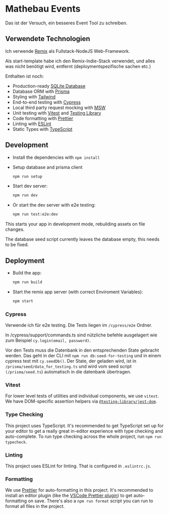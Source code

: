 # Mathebau Events

Das ist der Versuch, ein besseres Event Tool zu schreiben.

## Verwendete Technologien

Ich verwende [Remix](https://remix.run/) als Fullstack-NodeJS Web-Framework.

Als start-template habe ich den Remix-Indie-Stack verwendet, und alles was nicht benötigt wird, entfernt (deploymentspezifische sachen etc.)

Enthalten ist noch:

- Production-ready [SQLite Database](https://sqlite.org)
- Database ORM with [Prisma](https://prisma.io)
- Styling with [Tailwind](https://tailwindcss.com/)
- End-to-end testing with [Cypress](https://cypress.io)
- Local third party request mocking with [MSW](https://mswjs.io)
- Unit testing with [Vitest](https://vitest.dev) and [Testing Library](https://testing-library.com)
- Code formatting with [Prettier](https://prettier.io)
- Linting with [ESLint](https://eslint.org)
- Static Types with [TypeScript](https://typescriptlang.org)

## Development

- Install the dependencies with `npm install`

- Setup database and prisma client

  ```sh
  npm run setup
  ```

- Start dev server:

  ```sh
  npm run dev
  ```

- Or start the dev server with e2e testing:

  ```sh
  npm run test:e2e:dev
  ```

This starts your app in development mode, rebuilding assets on file changes.

The database seed script currently leaves the database empty, this needs to be fixed.

## Deployment

- Build the app:

  ```sh
  npm run build
  ```

- Start the remix app server (with correct Enviroment Variables):

  ```sh
  npm start
  ```

### Cypress

Verwende ich für e2e testing. Die Tests liegen im `/cypress/e2e` Ordner.

In /cypress/support/commands.ts sind nützliche befehle ausgelagert wie zum Beispiel `cy.login(email, password)`.

Vor den Tests muss die Datenbank in den entsprechenden State gebracht werden. Das geht in der CLI mit `npm run db:seed-for-testing` und in einem cypress test mit `cy.seedDb()`. Der State, der geladen wird, ist in `/prisma/seed/data_for_testing.ts` und wird vom seed script `(/prisma/seed.ts`) automatisch in die datenbank übertragen.

### Vitest

For lower level tests of utilities and individual components, we use `vitest`. We have DOM-specific assertion helpers via [`@testing-library/jest-dom`](https://testing-library.com/jest-dom).

### Type Checking

This project uses TypeScript. It's recommended to get TypeScript set up for your editor to get a really great in-editor experience with type checking and auto-complete. To run type checking across the whole project, run `npm run typecheck`.

### Linting

This project uses ESLint for linting. That is configured in `.eslintrc.js`.

### Formatting

We use [Prettier](https://prettier.io/) for auto-formatting in this project. It's recommended to install an editor plugin (like the [VSCode Prettier plugin](https://marketplace.visualstudio.com/items?itemName=esbenp.prettier-vscode)) to get auto-formatting on save. There's also a `npm run format` script you can run to format all files in the project.

```

```
